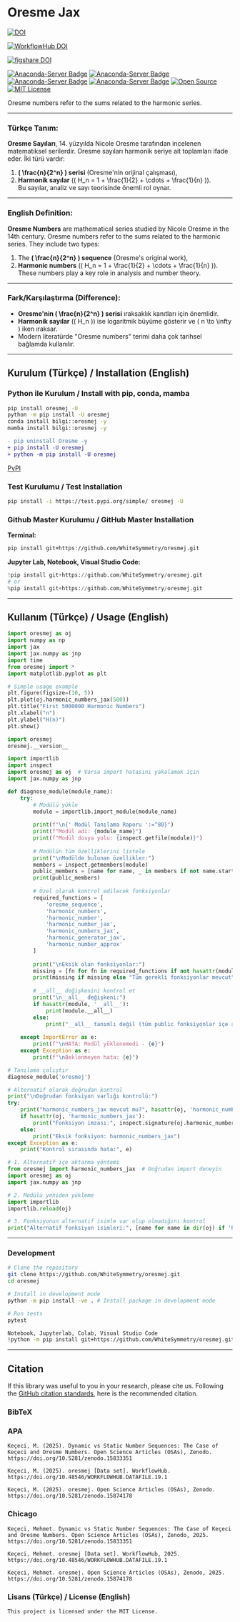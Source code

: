 # Oresme Jax

[![DOI](https://zenodo.org/badge/DOI/10.5281/zenodo.15874178.svg)](https://doi.org/10.5281/zenodo.15874178)

[![WorkflowHub DOI](https://img.shields.io/badge/DOI-10.48546/WORKFLOWHUB.DATAFILE.19.1-blue)](https://doi.org/10.48546/WORKFLOWHUB.DATAFILE.19.1)

[![figshare DOI](https://img.shields.io/badge/DOI-1-blue)](https://doi.org/)

[![Anaconda-Server Badge](https://anaconda.org/bilgi/oresmej/badges/version.svg)](https://anaconda.org/bilgi/oresmej)
[![Anaconda-Server Badge](https://anaconda.org/bilgi/oresmej/badges/latest_release_date.svg)](https://anaconda.org/bilgi/oresmej)
[![Anaconda-Server Badge](https://anaconda.org/bilgi/oresmej/badges/platforms.svg)](https://anaconda.org/bilgi/oresmej)
[![Anaconda-Server Badge](https://anaconda.org/bilgi/oresmej/badges/license.svg)](https://anaconda.org/bilgi/oresmej)
[![Open Source](https://img.shields.io/badge/Open%20Source-Open%20Source-brightgreen.svg)](https://opensource.org/)
[![MIT License](https://img.shields.io/badge/License-MIT-yellow.svg)](https://opensource.org/licenses/MIT)


Oresme numbers refer to the sums related to the harmonic series.

---
### **Türkçe Tanım:**
**Oresme Sayıları**, 14. yüzyılda Nicole Oresme tarafından incelenen matematiksel serilerdir. Oresme sayıları harmonik seriye ait toplamları ifade eder. İki türü vardır:  
1. **\( \frac{n}{2^n} \) serisi** (Oresme'nin orijinal çalışması),  
2. **Harmonik sayılar** (\( H_n = 1 + \frac{1}{2} + \cdots + \frac{1}{n} \)).  
Bu sayılar, analiz ve sayı teorisinde önemli rol oynar.

---

### **English Definition:**
**Oresme Numbers** are mathematical series studied by Nicole Oresme in the 14th century. Oresme numbers refer to the sums related to the harmonic series. They include two types:  
1. The **\( \frac{n}{2^n} \) sequence** (Oresme's original work),  
2. **Harmonic numbers** (\( H_n = 1 + \frac{1}{2} + \cdots + \frac{1}{n} \)).  
These numbers play a key role in analysis and number theory.

---

### **Fark/Karşılaştırma (Difference):**
- **Oresme'nin \( \frac{n}{2^n} \) serisi** ıraksaklık kanıtları için önemlidir.  
- **Harmonik sayılar** (\( H_n \)) ise logaritmik büyüme gösterir ve \( n \to \infty \) iken ıraksar.  
- Modern literatürde "Oresme numbers" terimi daha çok tarihsel bağlamda kullanılır.

---

## Kurulum (Türkçe) / Installation (English)

### Python ile Kurulum / Install with pip, conda, mamba
```bash
pip install oresmej -U
python -m pip install -U oresmej
conda install bilgi::oresmej -y
mamba install bilgi::oresmej -y
```

```diff
- pip uninstall Oresme -y
+ pip install -U oresmej
+ python -m pip install -U oresmej
```

[PyPI](https://pypi.org/project/Oresme/)

### Test Kurulumu / Test Installation

```bash
pip install -i https://test.pypi.org/simple/ oresmej -U
```

### Github Master Kurulumu / GitHub Master Installation

**Terminal:**

```bash
pip install git+https://github.com/WhiteSymmetry/oresmej.git
```

**Jupyter Lab, Notebook, Visual Studio Code:**

```python
!pip install git+https://github.com/WhiteSymmetry/oresmej.git
# or
%pip install git+https://github.com/WhiteSymmetry/oresmej.git
```

---

## Kullanım (Türkçe) / Usage (English)

```python
import oresmej as oj
import numpy as np
import jax
import jax.numpy as jnp
import time
from oresmej import *
import matplotlib.pyplot as plt

# Simple usage example
plt.figure(figsize=(10, 5))
plt.plot(oj.harmonic_numbers_jax(500))
plt.title("First 5000000 Harmonic Numbers")
plt.xlabel("n")
plt.ylabel("H(n)")
plt.show()
```

```python
import oresmej
oresmej.__version__
```

```python
import importlib
import inspect
import oresmej as oj  # Varsa import hatasını yakalamak için
import jax.numpy as jnp

def diagnose_module(module_name):
    try:
        # Modülü yükle
        module = importlib.import_module(module_name)
        
        print(f"\n{' Modül Tanılama Raporu ':=^80}")
        print(f"Modül adı: {module_name}")
        print(f"Modül dosya yolu: {inspect.getfile(module)}")
        
        # Modülün tüm özelliklerini listele
        print("\nModülde bulunan özellikler:")
        members = inspect.getmembers(module)
        public_members = [name for name, _ in members if not name.startswith('_')]
        print(public_members)
        
        # Özel olarak kontrol edilecek fonksiyonlar
        required_functions = [
            'oresme_sequence',
            'harmonic_numbers',
            'harmonic_number',
            'harmonic_number_jax',
            'harmonic_numbers_jax',
            'harmonic_generator_jax',
            'harmonic_number_approx'
        ]
        
        print("\nEksik olan fonksiyonlar:")
        missing = [fn for fn in required_functions if not hasattr(module, fn)]
        print(missing if missing else "Tüm gerekli fonksiyonlar mevcut")
        
        # __all__ değişkenini kontrol et
        print("\n__all__ değişkeni:")
        if hasattr(module, '__all__'):
            print(module.__all__)
        else:
            print("__all__ tanımlı değil (tüm public fonksiyonlar içe aktarılır)")
            
    except ImportError as e:
        print(f"\nHATA: Modül yüklenemedi - {e}")
    except Exception as e:
        print(f"\nBeklenmeyen hata: {e}")

# Tanılama çalıştır
diagnose_module('oresmej')

# Alternatif olarak doğrudan kontrol
print("\nDoğrudan fonksiyon varlığı kontrolü:")
try:
    print("harmonic_numbers_jax mevcut mu?", hasattr(oj, 'harmonic_numbers_jax'))
    if hasattr(oj, 'harmonic_numbers_jax'):
        print("Fonksiyon imzası:", inspect.signature(oj.harmonic_numbers_jax))
    else:
        print("Eksik fonksiyon: harmonic_numbers_jax")
except Exception as e:
    print("Kontrol sırasında hata:", e)
```

```python
# 1. Alternatif içe aktarma yöntemi
from oresmej import harmonic_numbers_jax  # Doğrudan import deneyin
import oresmej as oj
import jax.numpy as jnp

# 2. Modülü yeniden yükleme
import importlib
importlib.reload(oj)

# 3. Fonksiyonun alternatif isimle var olup olmadığını kontrol
print("Alternatif fonksiyon isimleri:", [name for name in dir(oj) if 'harmonic' in name.lower()])
```
---

### Development
```bash
# Clone the repository
git clone https://github.com/WhiteSymmetry/oresmej.git
cd oresmej

# Install in development mode
python -m pip install -ve . # Install package in development mode

# Run tests
pytest

Notebook, Jupyterlab, Colab, Visual Studio Code
!python -m pip install git+https://github.com/WhiteSymmetry/oresmej.git
```
---

## Citation

If this library was useful to you in your research, please cite us. Following the [GitHub citation standards](https://docs.github.com/en/github/creating-cloning-and-archiving-repositories/creating-a-repository-on-github/about-citation-files), here is the recommended citation.

### BibTeX


### APA

```
Keçeci, M. (2025). Dynamic vs Static Number Sequences: The Case of Keçeci and Oresme Numbers. Open Science Articles (OSAs), Zenodo. https://doi.org/10.5281/zenodo.15833351

Keçeci, M. (2025). oresmej [Data set]. WorkflowHub. https://doi.org/10.48546/WORKFLOWHUB.DATAFILE.19.1

Keçeci, M. (2025). oresmej. Open Science Articles (OSAs), Zenodo. https://doi.org/10.5281/zenodo.15874178
```

### Chicago

```
Keçeci, Mehmet. Dynamic vs Static Number Sequences: The Case of Keçeci and Oresme Numbers. Open Science Articles (OSAs), Zenodo, 2025. https://doi.org/10.5281/zenodo.15833351

Keçeci, Mehmet. oresmej [Data set]. WorkflowHub, 2025. https://doi.org/10.48546/WORKFLOWHUB.DATAFILE.19.1

Keçeci, Mehmet. oresmej. Open Science Articles (OSAs), Zenodo, 2025. https://doi.org/10.5281/zenodo.15874178

```


### Lisans (Türkçe) / License (English)

```
This project is licensed under the MIT License.
```
